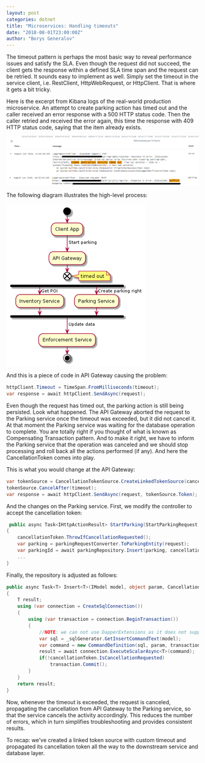 ```yaml
---
layout: post
categories: dotnet
title: "Microservices: Handling timeouts"
date: "2018-08-01T23:00:00Z"
author: "Borys Generalov"
---
```


 The timeout pattern is perhaps the most basic way to reveal performance issues and satisfy the SLA. Even though the request did not succeed, the client gets the response within a defined SLA time span and the request can be retried. It sounds easy to implement as well. Simply set the timeout in the service client, i.e. RestClient, HttpWebRequest, or HttpClient. That is where it gets a bit tricky.

Here is the excerpt from Kibana logs of the real-world production microservice. An attempt to create parking action has timed out and the caller received an error response with a 500 HTTP status code. Then the caller retried and received the error again, this time the response with 409 HTTP status code, saying that the item already exists.

![Kibana logs](/assets/microservice-timeout/kibana.png)

The following diagram illustrates the high-level process:

![UML overview](/assets/microservice-timeout/uml.overview.png)

And this is a piece of code in API Gateway causing the problem:

```csharp
httpClient.Timeout = TimeSpan.FromMilliseconds(timeout);
var response = await httpClient.SendAsync(request);
```

Even though the request has timed out, the parking action is still being persisted. Look what happened. The API Gateway aborted the request to the Parking service once the timeout was exceeded, but it did not cancel it. At that moment the Parking service was waiting for the database operation to complete. You are totally right if you thought of what is known as Compensating Transaction pattern. And to make it right, we have to inform the Parking service that the operation was canceled and we should stop processing and roll back all the actions performed (if any). And here the CancellationToken comes into play.

This is what you would change at the API Gateway:

```csharp
var tokenSource = CancellationTokenSource.CreateLinkedTokenSource(cancellationToken);
tokenSource.CancelAfter(timeout);
var response = await httpClient.SendAsync(request, tokenSource.Token);
```

And the changes on the Parking service. First, we modify the controller to accept the cancellation token:

```csharp
 public async Task<IHttpActionResult> StartParking(StartParkingRequest request, CancellationToken cancellationToken)
{
    cancellationToken.ThrowIfCancellationRequested();
    var parking = parkingRequestConverter.ToParkingEntity(request);
    var parkingId = await parkingRepository.Insert(parking, cancellationToken);
    ...
}
```

Finally, the repository is adjusted as follows:

```csharp
public async Task<T> Insert<T>(IModel model, object param, CancellationToken cancellationToken)
{
    T result;
    using (var connection = CreateSqlConnection())
    {
        using (var transaction = connection.BeginTransaction())
        {
            //NOTE: we can not use DapperExtensions as it does not support a cancellation
            var sql = _sqlGenerator.GetInsertCommandText(model);
            var command = new CommandDefinition(sql, param, transaction, cancellationToken);
            result = await connection.ExecuteScalarAsync<T>(command);
            if(!cancellationToken.IsCancellationRequested)
                transaction.Commit();
        }
    }
    return result;
}
```

Now, whenever the timeout is exceeded, the request is canceled, propagating the cancellation from API Gateway to the Parking service, so that the service cancels the activity accordingly. This reduces the number of errors, which in turn simplifies troubleshooting and provides consistent results.

To recap: we've created a linked token source with custom timeout and propagated its cancellation token all the way to the downstream service and database layer. 
